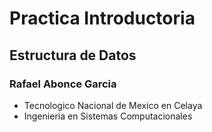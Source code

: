 # Practica Introductoria
## Estructura de Datos
### Rafael Abonce Garcia
* Tecnologico Nacional de Mexico en Celaya
* Ingenieria en Sistemas Computacionales